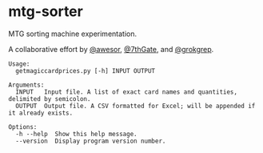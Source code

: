 # mtg-sorter
MTG sorting machine experimentation.

A collaborative effort by [@awesor](https://github.com/awesor), [@7thGate](https://github.com/7thGate), and [@grokgrep](https://github.com/grokgrep).

    Usage:
      getmagiccardprices.py [-h] INPUT OUTPUT

    Arguments:
      INPUT   Input file. A list of exact card names and quantities, delimited by semicolon.
      OUTPUT  Output file. A CSV formatted for Excel; will be appended if it already exists.

    Options:
      -h --help  Show this help message.
      --version  Display program version number.
